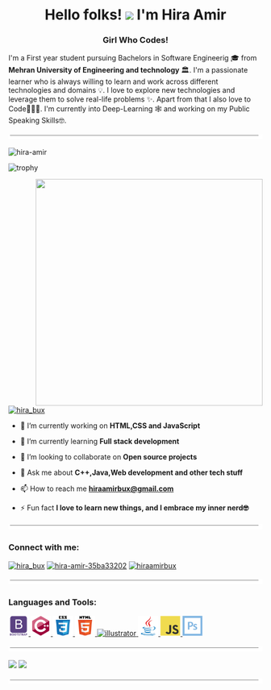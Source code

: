 <h1  align="center"> Hello folks! <img src="https://raw.githubusercontent.com/MartinHeinz/MartinHeinz/master/wave.gif" width="30px"> I'm Hira Amir</h1>
<h3 align="center">Girl Who Codes!</h3>

I'm a First year student pursuing Bachelors in Software Engineerig  🎓 from **Mehran University of Engineering and technology** 🏛. I'm a passionate learner who is always willing to learn and work across different technologies and domains 💡. I love to explore new technologies and leverage them to solve real-life problems ✨. Apart from that I also love to Code👨🏻‍💻. I'm currently into Deep-Learning 🕸️ and working on my Public Speaking Skills🤓.



<img src="https://github.com/KKhushhalR2405/Bio/blob/master/border.gif" width="1100px" height="10px"></h2>

<p align="left"> <img src="https://komarev.com/ghpvc/?username=hira-amir&label=Profile%20views&color=0e75b6&style=flat" alt="hira-amir" /> </p>

![trophy](https://github-profile-trophy.vercel.app/?username=Hira-Amir&theme=monokai)



<!-- <div><p align="left"> <a href="https://github.com/ryo-ma/github-profile-trophy"><img src="https://github-profile-trophy.vercel.app/?username=hira-amir" alt="hira-amir" /></a> </p></div> -->

<img align="right" height="450" width="450" alt="" src="https://assignmentstudio.net/wp-content/uploads/2021/02/giphy.gif" />

<p align="left"> <a href="https://twitter.com/hira_bux" target="blank"><img src="https://img.shields.io/twitter/follow/hira_bux?logo=twitter&style=for-the-badge" alt="hira_bux" /></a> </p>


- 🔭 I’m currently working on **HTML,CSS and JavaScript**

- 🌱 I’m currently learning **Full stack development**

- 👯 I’m looking to collaborate on **Open source projects**

- 💬 Ask me about **C++,Java,Web development and other tech stuff**

- 📫 How to reach me **hiraamirbux@gmail.com**

- ⚡ Fun fact **I love to learn new things, and I embrace my inner nerd🤓**

<img src="https://github.com/KKhushhalR2405/Bio/blob/master/border.gif" width="1100px" height="10px"></h2>

<h3 align="left">Connect with me:</h3>
<p align="left">
<a href="https://twitter.com/hira_bux" target="blank"><img align="center" src="https://raw.githubusercontent.com/rahuldkjain/github-profile-readme-generator/master/src/images/icons/Social/twitter.svg" alt="hira_bux" height="30" width="40" /></a>
<a href="https://linkedin.com/in/hira-amir-35ba33202" target="blank"><img align="center" src="https://raw.githubusercontent.com/rahuldkjain/github-profile-readme-generator/master/src/images/icons/Social/linked-in-alt.svg" alt="hira-amir-35ba33202" height="30" width="40" /></a>
<a href="https://www.hackerrank.com/hiraamirbux" target="blank"><img align="center" src="https://raw.githubusercontent.com/rahuldkjain/github-profile-readme-generator/master/src/images/icons/Social/hackerrank.svg" alt="hiraamirbux" height="30" width="40" /></a>
</p>

<img src="https://github.com/KKhushhalR2405/Bio/blob/master/border.gif" width="1100px" height="10px"></h2>

<h3 align="left">Languages and Tools:</h3>
<p align="left"> <a href="https://getbootstrap.com" target="_blank"> <img src="https://raw.githubusercontent.com/devicons/devicon/master/icons/bootstrap/bootstrap-plain-wordmark.svg" alt="bootstrap" width="40" height="40"/> </a> <a href="https://www.w3schools.com/cpp/" target="_blank"> <img src="https://raw.githubusercontent.com/devicons/devicon/master/icons/cplusplus/cplusplus-original.svg" alt="cplusplus" width="40" height="40"/> </a> <a href="https://www.w3schools.com/css/" target="_blank"> <img src="https://raw.githubusercontent.com/devicons/devicon/master/icons/css3/css3-original-wordmark.svg" alt="css3" width="40" height="40"/> </a> <a href="https://www.w3.org/html/" target="_blank"> <img src="https://raw.githubusercontent.com/devicons/devicon/master/icons/html5/html5-original-wordmark.svg" alt="html5" width="40" height="40"/> </a> <a href="https://www.adobe.com/in/products/illustrator.html" target="_blank"> <img src="https://www.vectorlogo.zone/logos/adobe_illustrator/adobe_illustrator-icon.svg" alt="illustrator" width="40" height="40"/> </a> <a href="https://www.java.com" target="_blank"> <img src="https://raw.githubusercontent.com/devicons/devicon/master/icons/java/java-original.svg" alt="java" width="40" height="40"/> </a> <a href="https://developer.mozilla.org/en-US/docs/Web/JavaScript" target="_blank"> <img src="https://raw.githubusercontent.com/devicons/devicon/master/icons/javascript/javascript-original.svg" alt="javascript" width="40" height="40"/> </a> <a href="https://www.photoshop.com/en" target="_blank"> <img src="https://raw.githubusercontent.com/devicons/devicon/master/icons/photoshop/photoshop-line.svg" alt="photoshop" width="40" height="40"/> </a> </p>
<div>
  

  
<!-- <p><img align="centre" src="https://github-readme-stats.vercel.app/api/top-langs?username=hira-amir&show_icons=true&locale=en&layout=compact" alt="hira-amir" /></p>
</div>

<p>&nbsp;<img align="center" src="https://github-readme-stats.vercel.app/api?username=hira-amir&show_icons=true&locale=en" alt="hira-amir" /></p> -->
<!-- 
<p><img align="center" src="https://github-readme-streak-stats.herokuapp.com/?user=hira-amir&" alt="hira-amir" /></p> -->

<img src="https://github.com/KKhushhalR2405/Bio/blob/master/border.gif" width="1100px" height="10px"></h2>



<img height="180em" src="https://github-readme-stats-eight-theta.vercel.app/api?username=Hira-Amir&show_icons=true&theme=blue-green&count_private=true"/>
<img height="180em" src="https://github-readme-stats-eight-theta.vercel.app/api/top-langs/?username=Hira-Amir&layout=compact&langs_count=8&theme=blue-green"/>

<img src="https://github.com/KKhushhalR2405/Bio/blob/master/border.gif" width="1100px" height="10px"></h2>
